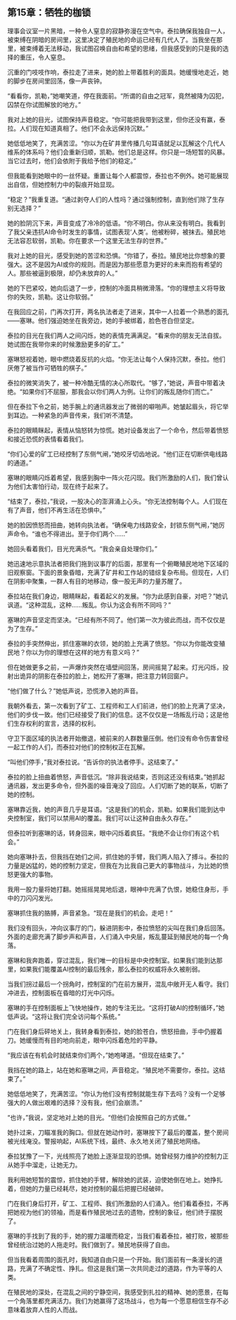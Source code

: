 ## 第15章：牺牲的枷锁

理事会议室一片黑暗，一种令人窒息的寂静弥漫在空气中。泰拉确保我独自一人，被束缚在阴暗的房间里，这里决定了殖民地的命运已经有几代人了。当我坐在那里，被束缚着无法移动，我试图召唤自由和希望的思绪，但我感受到的只是我的选择的重压，令人窒息。

沉重的门吱吱作响，泰拉走了进来，她的脸上带着胜利的面具。她缓慢地走近，她的脚步在房间里回荡，像一声丧钟。

“看看你，凯勒，”她嘲笑道，停在我面前。“所谓的自由之冠军，竟然被降为囚犯，囚禁在你试图解放的地方。”

我对上她的目光，试图保持声音稳定。“你可能把我带到这里，但你还没有赢，泰拉。人们现在知道真相了。他们不会永远保持沉默。”

她低低地笑了，充满苦涩。“你以为在矿井里传播几句耳语就足以瓦解这个几代人维系的体系吗？他们会重新归顺，凯勒。他们总是这样。你只是一场短暂的风暴。当它过去时，他们会依附于我给予他们的稳定。”

但我能看到她眼中的一丝怀疑。重置让每个人都震惊，泰拉也不例外。她可能展现出自信，但她控制力中的裂痕开始显现。

“稳定？”我重复道。“通过剥夺人们的人性吗？通过强制控制，直到他们除了生存别无选择？”

她的脸阴沉下来，声音变成了冷冷的低语。“你不明白。你从来没有明白。我看到了我父亲违抗AI命令时发生的事情，试图表现‘人类’。他被粉碎，被抹去。殖民地无法容忍软弱，凯勒。你在要求一个这里无法生存的世界。”

我对上她的目光，感受到她的苦涩和恐惧。“你错了，泰拉。殖民地比你想象的要强大。这不是因为AI或你的规则。而是因为那些愿意为更好的未来而抱有希望的人。那些被逼到极限，却仍未放弃的人。”

她的下巴紧咬，她向后退了一步，控制的冷面具稍微滑落。“你的理想主义将导致你的失败，凯勒。这让你软弱。”

在我回应之前，门再次打开，两名执法者走了进来，其中一人拉着一个熟悉的面孔——塞琳。他们强迫她坐在我旁边，她的手被绑着，脸色苍白但坚定。

泰拉的目光在我们两人之间闪烁，她的表情充满满足。“看来你的朋友无法自拔。她试图在我带你来的时候激励更多的矿工。”

塞琳怒视着她，眼中燃烧着反抗的火焰。“你无法让每个人保持沉默，泰拉。他们厌倦了被当作可牺牲的棋子。”

泰拉的微笑消失了，被一种冷酷无情的决心所取代。“够了，”她说，声音中带着决绝。“如果你们不屈服，那我会以你们两人为例。让你们的叛乱随你们而亡。”

但在泰拉下令之前，她手腕上的通讯器发出了微弱的噼啪声。她皱起眉头，将它举到耳边。一种紧急的声音传来，我们听不清楚。

泰拉的眼睛眯起，表情从恼怒转为惊慌。她对设备发出了一个命令，然后带着愤怒和接近恐慌的表情看着我们。

“你们心爱的矿工已经控制了东侧气闸，”她咬牙切齿地说。“他们正在切断供电线路的通道。”

塞琳的眼睛闪烁着希望，我感到胸中一阵火花闪现。我们所激励的人们，我们曾认为他们太害怕行动，现在终于起来了。

“结束了，泰拉，”我说，一股决心的澎湃涌上心头。“你无法控制每个人。人们现在有了声音，他们不再生活在恐惧中。”

她的脸因愤怒而扭曲，她转向执法者。“确保电力线路安全，封锁东侧气闸，”她厉声命令。“谁也不得进出。至于你们两个……”

她回头看着我们，目光充满杀气。“我会亲自处理你们。”

她迅速地示意执法者把我们拖到议事厅的后面，那里有一个俯瞰殖民地地下区域的旧观察窗。下面的景象昏暗，充满了矿井和工作站的错综复杂布局。但现在，人们在阴影中聚集，一群人有目的地移动，像一股无声的力量苏醒了。

泰拉站在我们身边，眼睛眯起，看着起义的发展。“你为此感到自豪，对吧？”她讥讽道。“这种混乱，这种……叛乱。你认为这会有所不同吗？”

塞琳的声音坚定而坚决。“已经有所不同了。他们第一次为彼此而战，而不仅仅是为了生存。”

泰拉的手突然伸出，抓住塞琳的衣领，她的脸上充满了愤怒。“你以为你能改变殖民地？你以为你的理想在这样的地方有意义吗？”

但在她做更多之前，一声爆炸突然在墙壁间回荡，房间摇晃了起来。灯光闪烁，投射出诡异的阴影在泰拉的脸上，她松开了塞琳，把注意力转回窗户。

“他们做了什么？”她低声说，恐慌渗入她的声音。

我朝外看去，第一次看到了矿工、工程师和工人们前进，他们的脸上充满了坚决，他们的步伐一致。他们已经接受了我们的信息。这不仅仅是一场叛乱行动；这是他们生存权利的宣言，选择的权利。

守卫下面区域的执法者开始撤退，被前来的人群数量压倒。他们没有命令伤害曾经一起工作的人们，而泰拉对他们的控制权正在瓦解。

“叫他们停手，”我对泰拉说。“告诉你的执法者停手。这结束了。”

泰拉的脸上扭曲着愤怒，声音低沉。“除非我说结束，否则这还没有结束。”她抓起通讯器，发出更多命令，但外面的噪音淹没了回应。人们切断了她的联系，切断了她的控制。

塞琳靠近我，她的声音几乎是耳语。“这是我们的机会，凯勒。如果我们能到达中央控制室，我们可以禁用AI的覆盖。我们可以让这种自由永久存在。”

但泰拉听到塞琳的话，转身回来，眼中闪烁着疯狂。“我绝不会让你们有这个机会。”

她向塞琳扑去，但我挡在她们之间，抓住她的手臂，我们两人陷入了搏斗。泰拉的力量是凶猛的，她的控制力坚定，但我在为比我自己更大的事物战斗，为比她的愤怒更强大的事物。

我用一股力量将她打翻。她摇摇晃晃地后退，眼神中充满了仇恨，她稳住身形，手中的刀闪闪发光。

塞琳抓住我的胳膊，声音紧急。“现在是我们的机会。走吧！”

我们没有回头，冲向议事厅的门，躲进阴影中，泰拉愤怒的尖叫在我们身后回荡。外面的走廊充满了脚步声和声音，人们涌入中央层，叛乱蔓延到殖民地的每一个角落。

塞琳和我奔跑着，穿过混乱，我们唯一的目标是中央控制室。如果我们能到达那里，如果我们能覆盖AI控制的最后残余，那么泰拉的权威将永久被削弱。

当我们拐过最后一个拐角时，控制室的门在前方展开，混乱中敞开无人看守。我们冲进去，控制面板在昏暗的灯光中闪烁。

塞琳的手在控制面板上飞快地操作，她的专注无比。“这将打破AI的控制循环，”她低声说。“这将让我们完全访问每个系统。”

门在我们身后砰地关上，我转身看到泰拉，她的脸苍白，愤怒扭曲，手中仍握着刀。她缓慢而有目的地向前走，眼中闪烁着危险的平静。

“我应该在有机会时就结束你们两个，”她咆哮道。“但现在结束了。”

我挡在她的路上，站在她和塞琳之间，声音稳定。“殖民地不需要你，泰拉。这结束了。”

她低低地笑了，充满苦涩。“你认为他们没有控制就能生存下去吗？没有一个足够强大的人做出艰难的选择？没有我，他们会崩溃。”

“也许，”我说，坚定地对上她的目光。“但他们会按照自己的方式做。”

她扑过来，刀瞄准我的胸口。但就在她动作时，塞琳按下了最后的覆盖，整个房间被光线淹没。警报响起，AI系统下线，最终、永久地关闭了殖民地网络。

泰拉犹豫了一下，光线照亮了她脸上逐渐显现的恐惧。她曾经努力维护的控制力正从她手中溜走，让她无力。

我利用她短暂的震惊，抓住她的手臂，解除她的武装，迫使她倒在地上。她挣扎着，但她的力量已经耗尽，她对控制的最后把握已经破碎。

门在我们身后打开，矿工、工程师、我们所激励的人们涌入。他们看着泰拉，不再把她视为他们的领袖，而是看作殖民地过去的遗物，控制的象征，他们终于摆脱了。

塞琳的手找到了我的手，她的握力温暖而稳定，当我们看着泰拉，被打败，被那些曾经统治过她的人拖走时。我们做到了。殖民地获得了自由。

但当我看着周围的面孔时，我知道自由只是一个开始。我们面前有一条漫长的道路，充满了不确定性、挣扎。但这是我们第一次共同走过的道路，作为平等的人类。

在殖民地的深处，在混乱之间的宁静空间，我感受到扎拉的精神、她的愿景，在每一个角落里都充满活力。我们为她赢得了这场战斗，也为每一个愿意相信生存不必意味着放弃人性的人而战。